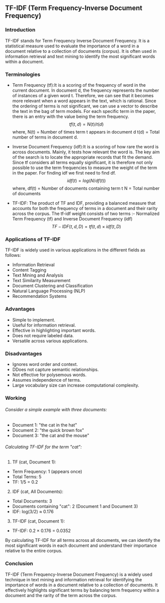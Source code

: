 ## TF-IDF (Term Frequency-Inverse Document Frequency)

### Introduction
TF-IDF stands for Term Frequency Inverse Document Frequency. It is a statistical measure used to evaluate the importance of a word in a document relative to a collection of documents (corpus). It is often used in information retrieval and text mining to identify the most significant words within a document.


### Terminologies
* Term Frequency (tf):It is a scoring of the frequency of word in the current  document. In document d, the frequency represents the number of instances of a given word t. Therefore, we can see that it becomes more relevant when a word appears in the text, which is rational. Since the ordering of terms is not significant, we can use a vector to describe the text in the bag of term models. For each specific term in the paper, there is an entry with the value being the term frequency.
$$tf(t,d) = N(t) / t(d)$$
where, 
N(t) = Number of times term t appears in document d
t(d) = Total number of terms in document d.


* Inverse Document Frequency (idf):It is a scoring of how rare the word is  across documents. Mainly, it tests how relevant the word is. The key aim of the search is to locate the appropriate records that fit the demand. Since tf considers all terms equally significant, it is therefore not only possible to use the term frequencies to measure the weight of the term in the paper. For finding idf we first need to find df.
$$idf(t) = log(N/ df(t))$$
where, 
df(t) = Number of documents containing term t
N = Total number of documents

* TF-IDF: The product of TF and IDF, providing a balanced measure that accounts for both the frequency of terms in a document and their rarity across the corpus. The tf-idf weight consists of two terms :- Normalized Term Frequency (tf) and Inverse Document Frequency (idf)
$$TF-IDF(t,d,D)=tf(t,d)×idf(t,D)$$

### Applications of TF-IDF
TF-IDF is widely used in various applications in the different fields as follows:
* Information Retrieval
* Content Tagging
* Text Mining and Analysis
* Text Similarity Measurement
* Document Clustering and Classification
* Natural Language Processing (NLP)
* Recommendation Systems

### Advantages
* Simple to implement.
* Useful for information retrieval.
* Effective in highlighting important words.
* Does not require labeled data.
* Versatile across various applications.

### Disadvantages
* Ignores word order and context.
* DDoes not capture semantic relationships.
* Not effective for polysemous words. 
* Assumes independence of terms.
* Large vocabulary size can increase computational complexity.

### Working
###### Consider a simple example with three documents:

* Document 1: "the cat in the hat"
* Document 2: "the quick brown fox"
* Document 3: "the cat and the mouse"

###### Calculating TF-IDF for the term "cat":

1) TF (cat, Document 1):

* Term Frequency: 1 (appears once)
* Total Terms: 5
* TF: 1/5 = 0.2

2) IDF (cat, All Documents):

* Total Documents: 3
* Documents containing "cat": 2 (Document 1 and Document 3)
* IDF: log(3/2) ≈  0.176

3) TF-IDF (cat, Document 1):

* TF-IDF: 0.2 × 0.176 = 0.0352

By calculating TF-IDF for all terms across all documents, we can identify the most significant words in each document and understand their importance relative to the entire corpus.


### Conclusion
TF-IDF (Term Frequency-Inverse Document Frequency) is a widely used technique in text mining and information retrieval for identifying the importance of words in a document relative to a collection of documents. It effectively highlights significant terms by balancing term frequency within a document and the rarity of the term across the corpus.
